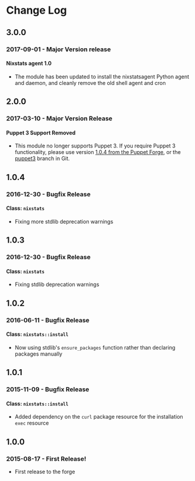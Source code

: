 # Change Log

## 3.0.0

### 2017-09-01 - Major Version release

#### Nixstats agent 1.0
* The module has been updated to install the nixstatsagent Python agent and daemon, and cleanly remove the old shell agent and cron

## 2.0.0

### 2017-03-10 - Major Version Release

#### Puppet 3 Support Removed
  * This module no longer supports Puppet 3. If you require Puppet 3 functionality, please use version [1.0.4 from the Puppet Forge](https://forge.puppet.com/CraigWatson1987/nixstats/readme), or the [puppet3](https://github.com/craigwatson/puppet-nixstats/tree/puppet3) branch in Git.

## 1.0.4

### 2016-12-30 - Bugfix Release

#### Class: `nixstats`
  * Fixing more stdlib deprecation warnings

## 1.0.3

### 2016-12-30 - Bugfix Release

#### Class: `nixstats`
  * Fixing stdlib deprecation warnings

## 1.0.2

### 2016-06-11 - Bugfix Release

#### Class: `nixstats::install`
  * Now using stdlib's `ensure_packages` function rather than declaring packages manually

## 1.0.1

### 2015-11-09 - Bugfix Release

#### Class: `nixstats::install`
  * Added dependency on the `curl` package resource for the installation `exec` resource

## 1.0.0

### 2015-08-17 - First Release!
  * First release to the forge
